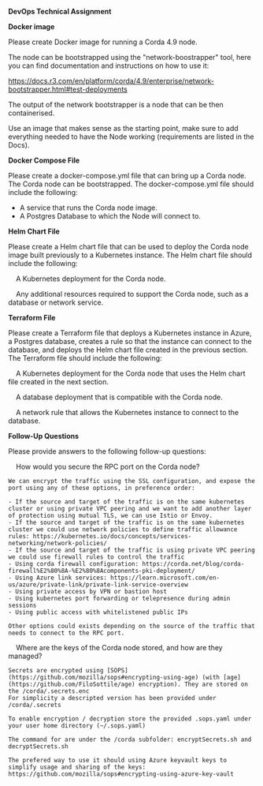 **DevOps Technical Assignment**

**Docker image**

Please create Docker image for running a Corda 4.9 node.

The node can be bootstrapped using the "network-boostrapper" tool, here you can find documentation and instructions on how to use it:

<https://docs.r3.com/en/platform/corda/4.9/enterprise/network-bootstrapper.html#test-deployments>

The output of the network bootstrapper is a node that can be then containerised.

Use an image that makes sense as the starting point, make sure to add everything needed to have the Node working (requirements are listed in the Docs).

**Docker Compose File**

Please create a docker-compose.yml file that can bring up a Corda node. The Corda node can be bootstrapped. The docker-compose.yml file should include the following:

-   A service that runs the Corda node image.
-   A Postgres Database to which the Node will connect to.

**Helm Chart File**

Please create a Helm chart file that can be used to deploy the Corda node image built previously to a Kubernetes instance. The Helm chart file should include the following:

    A Kubernetes deployment for the Corda node.

    Any additional resources required to support the Corda node, such as a database or network service.

**Terraform File**

Please create a Terraform file that deploys a Kubernetes instance in Azure, a Postgres database, creates a rule so that the instance can connect to the database, and deploys the Helm chart file created in the previous section. The Terraform file should include the following:

    A Kubernetes deployment for the Corda node that uses the Helm chart file created in the next section.

    A database deployment that is compatible with the Corda node.

    A network rule that allows the Kubernetes instance to connect to the database.

**Follow-Up Questions**

Please provide answers to the following follow-up questions:

    How would you secure the RPC port on the Corda node?

    We can encrypt the traffic using the SSL configuration, and expose the port using any of these options, in preference order:

    - If the source and target of the traffic is on the same kubernetes cluster or using private VPC peering and we want to add another layer of protection using mutual TLS, we can use Istio or Envoy.
    - If the source and target of the traffic is on the same kubernetes cluster we could use network policies to define traffic allowance rules: https://kubernetes.io/docs/concepts/services-networking/network-policies/
    - If the source and target of the traffic is using private VPC peering we could use firewall rules to control the traffic
    - Using corda firewall configuration: https://corda.net/blog/corda-firewall%E2%80%8A-%E2%80%8Acomponents-pki-deployment/
    - Using Azure link services: https://learn.microsoft.com/en-us/azure/private-link/private-link-service-overview
    - Using private access by VPN or bastion host
    - Using kubernetes port forwarding or telepresence during admin sessions
    - Using public access with whitelistened public IPs

    Other options could exists depending on the source of the traffic that needs to connect to the RPC port.



    Where are the keys of the Corda node stored, and how are they managed?

    Secrets are encrypted using [SOPS](https://github.com/mozilla/sops#encrypting-using-age) (with [age](https://github.com/FiloSottile/age) encryption). They are stored on the /corda/.secrets.enc
    For simplicity a descripted version has been provided under /corda/.secrets

    To enable encryption / decryption store the provided .sops.yaml under your user home directory (~/.sops.yaml)

    The command for are under the /corda subfolder: encryptSecrets.sh and decryptSecrets.sh

    The prefered way to use it should using Azure keyvault keys to simplify usage and sharing of the keys:
    https://github.com/mozilla/sops#encrypting-using-azure-key-vault
